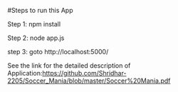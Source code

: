 #Steps to run this App

Step 1:
	npm install
   
  Step 2:
        node app.js
 
  step 3:
        goto http://localhost:5000/
	
See the link for the detailed description of Application:https://github.com/Shridhar-2205/Soccer_Mania/blob/master/Soccer%20Mania.pdf	
